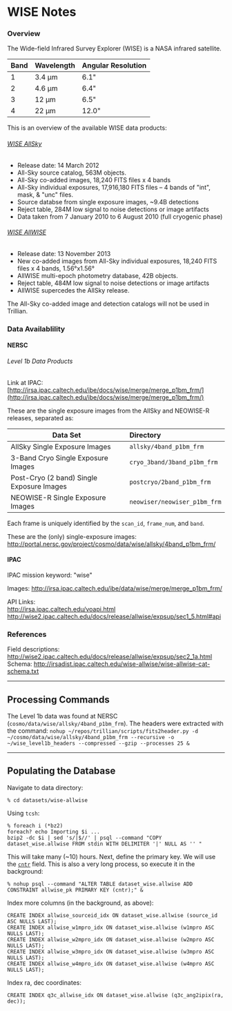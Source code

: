 # WISE Notes

### Overview

The Wide-field Infrared Survey Explorer (WISE) is a NASA infrared satellite.

| Band | Wavelength | Angular Resolution |
| ---- | ---------- | ------------------ |
| 1    | 3.4 µm     | 6.1"               |
| 2    | 4.6 µm     | 6.4"               |
| 3    | 12 µm      | 6.5"               |
| 4    | 22 µm      | 12.0"              |

This is an overview of the available WISE data products:

###### [WISE AllSky](http://wise2.ipac.caltech.edu/docs/release/allsky/)

* Release date: 14 March 2012
* All-Sky source catalog, 563M objects.
* All-Sky co-added images, 18,240 FITS files x 4 bands
* All-Sky individual exposures, 17,916,180 FITS files – 4 bands of "int", mask, & "unc" files.
* Source databse from single exposure images, ~9.4B detections
* Reject table, 284M low signal to noise detections or image artifacts
* Data taken from 7 January 2010 to 6 August 2010 (full cryogenic phase)

###### [WISE AllWISE](http://wise2.ipac.caltech.edu/docs/release/allwise/)

* Release date: 13 November 2013
* New co-added images from All-Sky individual exposures, 18,240 FITS files x 4 bands, 1.56°x1.56°
* AllWISE multi-epoch photometry database, 42B objects.
* Reject table, 484M low signal to noise detections or image artifacts
* AllWISE supercedes the AllSky release.

The All-Sky co-added image and detection catalogs will not be used in Trillian.

### Data Availablility

#### NERSC

###### Level 1b Data Products

Link at IPAC: [http://irsa.ipac.caltech.edu/ibe/docs/wise/merge/merge_p1bm_frm/](http://irsa.ipac.caltech.edu/ibe/docs/wise/merge/merge_p1bm_frm/)

These are the single exposure images from the AllSky and NEOWISE-R releases, separated as:

| Data Set                                 | Directory                    |
| ---------------------------------------- | :--------------------------- |
| AllSky Single Exposure Images            | `allsky/4band_p1bm_frm`      |
| 3-Band Cryo Single Exposure Images       | `cryo_3band/3band_p1bm_frm`  |
| Post-Cryo (2 band) Single Exposure Images | `postcryo/2band_p1bm_frm`    |
| NEOWISE-R Single Exposure Images         | `neowiser/neowiser_p1bm_frm` |

Each frame is uniquely identified by the `scan_id`, `frame_num`, and `band`.

These are the (only) single-exposure images:
<http://portal.nersc.gov/project/cosmo/data/wise/allsky/4band_p1bm_frm/>

#### IPAC

IPAC mission keyword: "wise"

Images:
<http://irsa.ipac.caltech.edu/ibe/data/wise/merge/merge_p1bm_frm/>

API Links:  
<http://irsa.ipac.caltech.edu/voapi.html>  
<http://wise2.ipac.caltech.edu/docs/release/allwise/expsup/sec1_5.html#api>  

### References

Field descriptions: <http://wise2.ipac.caltech.edu/docs/release/allwise/expsup/sec2_1a.html>  
Schema: <http://irsadist.ipac.caltech.edu/wise-allwise/wise-allwise-cat-schema.txt>  

------

## Processing Commands

The Level 1b data was found at NERSC (`cosmo/data/wise/allsky/4band_p1bm_frm`). The headers were extracted with the command: `nohup ~/repos/trillian/scripts/fits2header.py -d ~/cosmo/data/wise/allsky/4band_p1bm_frm --recursive -o ~/wise_level1b_headers --compressed --gzip --processes 25 &`

---

## Populating the Database

Navigate to data directory: 

    % cd datasets/wise-allwise

Using `tcsh`:

```
% foreach i (*bz2)
foreach? echo Importing $i ...
bzip2 -dc $i | sed 's/|$//' | psql --command "COPY dataset_wise.allwise FROM stdin WITH DELIMITER '|' NULL AS '' " 
```

This will take many (~10) hours. Next, define the primary key. We will use the [`cntr`](http://wise2.ipac.caltech.edu/docs/release/allwise/expsup/sec2_1a.html#cntr) field. This is also a very long process, so execute it in the background:

```
% nohup psql --command "ALTER TABLE dataset_wise.allwise ADD CONSTRAINT allwise_pk PRIMARY KEY (cntr);" &
```

Index more columns (in the background, as above):

```
CREATE INDEX allwise_sourceid_idx ON dataset_wise.allwise (source_id ASC NULLS LAST);
CREATE INDEX allwise_w1mpro_idx ON dataset_wise.allwise (w1mpro ASC NULLS LAST);
CREATE INDEX allwise_w2mpro_idx ON dataset_wise.allwise (w2mpro ASC NULLS LAST);
CREATE INDEX allwise_w3mpro_idx ON dataset_wise.allwise (w3mpro ASC NULLS LAST);
CREATE INDEX allwise_w4mpro_idx ON dataset_wise.allwise (w4mpro ASC NULLS LAST);
```

Index ra, dec coordinates:

```
CREATE INDEX q3c_allwise_idx ON dataset_wise.allwise (q3c_ang2ipix(ra, dec));
```

​    